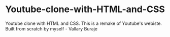 # Youtube-clone-with-HTML-and-CSS
Youtube clone with HTML and CSS. This is a remake of Youtube's webiste.
Built from scratch by myself - Vallary Buraje
